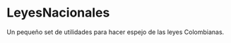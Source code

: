 LeyesNacionales
===============

Un pequeño set de utilidades para hacer espejo de las leyes Colombianas.
